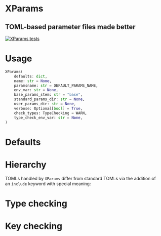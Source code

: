 # XParams
## TOML-based parameter files made better


[![XParams tests](https://github.com/gofcoe/xparams/actions/workflows/tests.yml/badge.svg)](https://github.com/gofcoe/xparams/actions/workflows/tests.yml)

# Usage
```python
XParams(
    defaults: dict,
    name: str = None,
    paramsname: str = DEFAULT_PARAMS_NAME,
    env_var: str = None,
    base_params_stem: str = "base",
    standard_params_dir: str = None,
    user_params_dir: str = None,
    verbose: Optional[bool] = True,
    check_types: TypeChecking = WARN,
    type_check_env_var: str = None,
)
```

# Defaults


# Hierarchy
TOMLs handled by `XParams` differ from standard TOMLs via the addition of an `include` keyword with
special meaning: 

# Type checking

# Key checking